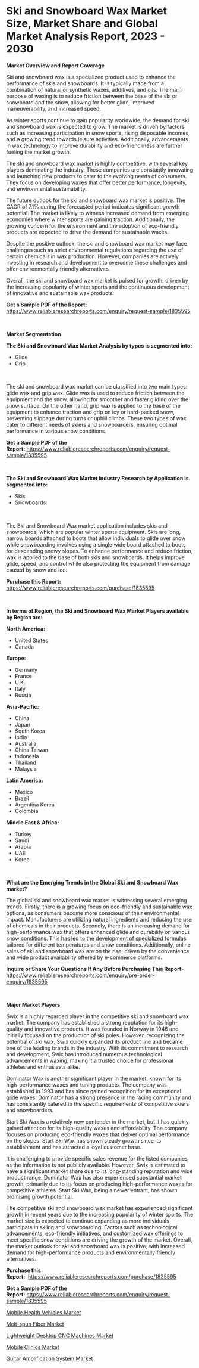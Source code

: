 <p><h1>Ski and Snowboard Wax Market Size, Market Share and Global Market Analysis Report, 2023 - 2030</h1></p><p><strong>Market Overview and Report Coverage</strong></p>
<p><p>Ski and snowboard wax is a specialized product used to enhance the performance of skis and snowboards. It is typically made from a combination of natural or synthetic waxes, additives, and oils. The main purpose of waxing is to reduce friction between the base of the ski or snowboard and the snow, allowing for better glide, improved maneuverability, and increased speed.</p><p>As winter sports continue to gain popularity worldwide, the demand for ski and snowboard wax is expected to grow. The market is driven by factors such as increasing participation in snow sports, rising disposable incomes, and a growing trend towards leisure activities. Additionally, advancements in wax technology to improve durability and eco-friendliness are further fueling the market growth.</p><p>The ski and snowboard wax market is highly competitive, with several key players dominating the industry. These companies are constantly innovating and launching new products to cater to the evolving needs of consumers. They focus on developing waxes that offer better performance, longevity, and environmental sustainability.</p><p>The future outlook for the ski and snowboard wax market is positive. The CAGR of 7.1% during the forecasted period indicates significant growth potential. The market is likely to witness increased demand from emerging economies where winter sports are gaining traction. Additionally, the growing concern for the environment and the adoption of eco-friendly products are expected to drive the demand for sustainable waxes.</p><p>Despite the positive outlook, the ski and snowboard wax market may face challenges such as strict environmental regulations regarding the use of certain chemicals in wax production. However, companies are actively investing in research and development to overcome these challenges and offer environmentally friendly alternatives.</p><p>Overall, the ski and snowboard wax market is poised for growth, driven by the increasing popularity of winter sports and the continuous development of innovative and sustainable wax products.</p></p>
<p><strong>Get a Sample PDF of the Report:</strong> <a href="https://www.reliableresearchreports.com/enquiry/request-sample/1835595">https://www.reliableresearchreports.com/enquiry/request-sample/1835595</a></p>
<p>&nbsp;</p>
<p><strong>Market Segmentation</strong></p>
<p><strong>The Ski and Snowboard Wax Market Analysis by types is segmented into:</strong></p>
<p><ul><li>Glide</li><li>Grip</li></ul></p>
<p>&nbsp;</p>
<p><p>The ski and snowboard wax market can be classified into two main types: glide wax and grip wax. Glide wax is used to reduce friction between the equipment and the snow, allowing for smoother and faster gliding over the snow surface. On the other hand, grip wax is applied to the base of the equipment to enhance traction and grip on icy or hard-packed snow, preventing slippage during turns or uphill climbs. These two types of wax cater to different needs of skiers and snowboarders, ensuring optimal performance in various snow conditions.</p></p>
<p><strong>Get a Sample PDF of the Report:</strong>&nbsp;<a href="https://www.reliableresearchreports.com/enquiry/request-sample/1835595">https://www.reliableresearchreports.com/enquiry/request-sample/1835595</a></p>
<p>&nbsp;</p>
<p><strong>The Ski and Snowboard Wax Market Industry Research by Application is segmented into:</strong></p>
<p><ul><li>Skis</li><li>Snowboards</li></ul></p>
<p>&nbsp;</p>
<p><p>The Ski and Snowboard Wax market application includes skis and snowboards, which are popular winter sports equipment. Skis are long, narrow boards attached to boots that allow individuals to glide over snow while snowboarding involves using a single wide board attached to boots for descending snowy slopes. To enhance performance and reduce friction, wax is applied to the base of both skis and snowboards. It helps improve glide, speed, and control while also protecting the equipment from damage caused by snow and ice.</p></p>
<p><strong>Purchase this Report:</strong>&nbsp; <a href="https://www.reliableresearchreports.com/purchase/1835595">https://www.reliableresearchreports.com/purchase/1835595</a></p>
<p>&nbsp;</p>
<p><strong>In terms of Region, the Ski and Snowboard Wax Market Players available by Region are:</strong></p>
<p>
    <p> <strong> North America: </strong>
        <ul>
            <li>United States</li>
            <li>Canada</li>
        </ul>
        </p> 
    <p> <strong> Europe: </strong>
        <ul>
            <li>Germany</li>
            <li>France</li>
            <li>U.K.</li>
            <li>Italy</li>
            <li>Russia</li>
        </ul>
        </p> 
    <p> <strong> Asia-Pacific: </strong>
        <ul>
            <li>China</li>
            <li>Japan</li>
            <li>South Korea</li>
            <li>India</li>
            <li>Australia</li>
            <li>China Taiwan</li>
            <li>Indonesia</li>
            <li>Thailand</li>
            <li>Malaysia</li>
        </ul>
        </p> 
    <p> <strong> Latin America: </strong>
        <ul>
            <li>Mexico</li>
            <li>Brazil</li>
            <li>Argentina Korea</li>
            <li>Colombia</li>
        </ul>
        </p> 
    <p> <strong> Middle East & Africa: </strong>
        <ul>
            <li>Turkey</li>
            <li>Saudi</li>
            <li>Arabia</li>
            <li>UAE</li>
            <li>Korea</li>
        </ul>
    </p>
    </p>
<p>&nbsp;</p>
<p><strong>What are the Emerging Trends in the Global Ski and Snowboard Wax market?</strong></p>
<p><p>The global ski and snowboard wax market is witnessing several emerging trends. Firstly, there is a growing focus on eco-friendly and sustainable wax options, as consumers become more conscious of their environmental impact. Manufacturers are utilizing natural ingredients and reducing the use of chemicals in their products. Secondly, there is an increasing demand for high-performance wax that offers enhanced glide and durability on various snow conditions. This has led to the development of specialized formulas tailored for different temperatures and snow conditions. Additionally, online sales of ski and snowboard wax are on the rise, driven by the convenience and wide product availability offered by e-commerce platforms.</p></p>
<p><strong>Inquire or Share Your Questions If Any Before Purchasing This Report</strong>- <a href="https://www.reliableresearchreports.com/enquiry/pre-order-enquiry/1835595">https://www.reliableresearchreports.com/enquiry/pre-order-enquiry/1835595</a></p>
<p>&nbsp;</p>
<p><strong>Major Market Players</strong></p>
<p><p>Swix is a highly regarded player in the competitive ski and snowboard wax market. The company has established a strong reputation for its high-quality and innovative products. It was founded in Norway in 1946 and initially focused on the production of ski poles. However, recognizing the potential of ski wax, Swix quickly expanded its product line and became one of the leading brands in the industry. With its commitment to research and development, Swix has introduced numerous technological advancements in waxing, making it a trusted choice for professional athletes and enthusiasts alike.</p><p>Dominator Wax is another significant player in the market, known for its high-performance waxes and tuning products. The company was established in 1993 and has since gained recognition for its exceptional glide waxes. Dominator has a strong presence in the racing community and has consistently catered to the specific requirements of competitive skiers and snowboarders.</p><p>Start Ski Wax is a relatively new contender in the market, but it has quickly gained attention for its high-quality waxes and affordability. The company focuses on producing eco-friendly waxes that deliver optimal performance on the slopes. Start Ski Wax has shown steady growth since its establishment and has attracted a loyal customer base.</p><p>It is challenging to provide specific sales revenue for the listed companies as the information is not publicly available. However, Swix is estimated to have a significant market share due to its long-standing reputation and wide product range. Dominator Wax has also experienced substantial market growth, primarily due to its focus on producing high-performance waxes for competitive athletes. Start Ski Wax, being a newer entrant, has shown promising growth potential.</p><p>The competitive ski and snowboard wax market has experienced significant growth in recent years due to the increasing popularity of winter sports. The market size is expected to continue expanding as more individuals participate in skiing and snowboarding. Factors such as technological advancements, eco-friendly initiatives, and customized wax offerings to meet specific snow conditions are driving the growth of the market. Overall, the market outlook for ski and snowboard wax is positive, with increased demand for high-performance products and environmentally friendly alternatives.</p></p>
<p><strong>Purchase this Report:</strong>&nbsp;&nbsp;<a href="https://www.reliableresearchreports.com/purchase/1835595">https://www.reliableresearchreports.com/purchase/1835595</a></p>
<p></p>
<p><strong>Get a Sample PDF of the Report:</strong>&nbsp;<a href="https://www.reliableresearchreports.com/enquiry/request-sample/1835595">https://www.reliableresearchreports.com/enquiry/request-sample/1835595</a></p>
<p><p><a href="https://www.linkedin.com/pulse/mobile-health-vehicles-market-size-share-amp-trends-analysis/">Mobile Health Vehicles Market</a></p><p><a href="https://www.linkedin.com/pulse/melt-spun-fiber-market-research-report-provides-thorough/">Melt-spun Fiber Market</a></p><p><a href="https://medium.com/@allelee654/lightweight-desktop-cnc-machines-market-analysis-its-cagr-market-segmentation-and-global-industry-c1c74166e1d2">Lightweight Desktop CNC Machines Market</a></p><p><a href="https://www.linkedin.com/pulse/decoding-mobile-clinics-market-deep-dive-latest-trends-segmentation/">Mobile Clinics Market</a></p><p><a href="https://medium.com/@kiannoel89776554/guitar-amplification-system-market-size-reveals-the-best-marketing-channels-in-global-industry-79f901ef466f">Guitar Amplification System Market</a></p></p>